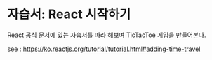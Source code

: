 # 자습서: React 시작하기

React 공식 문서에 있는 자습서를 따라 해보며 TicTacToe 게임을 만들어본다.

see : https://ko.reactjs.org/tutorial/tutorial.html#adding-time-travel
